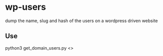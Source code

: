 # wp-users
dump the name, slug and hash of the users on a wordpress driven website

## Use
python3 get_domain_users.py <<wordpress website>>

